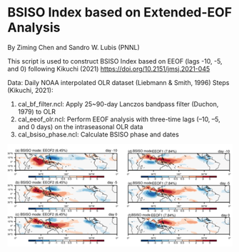 # BSISO Index based on Extended-EOF Analysis

By Ziming Chen and Sandro W. Lubis (PNNL)

This script is used to construct BSISO Index based on EEOF (lags -10, -5, and 0) following Kikuchi (2021) https://doi.org/10.2151/jmsj.2021-045

Data: Daily NOAA interpolated OLR dataset (Liebmann & Smith, 1996)
Steps (Kikuchi, 2021):
1. cal_bf_filter.ncl:  Apply 25~90-day Lanczos bandpass filter (Duchon, 1979) to OLR 
2. cal_eeof_olr.ncl: Perform EEOF analysis with three-time lags (–10, –5, and 0 days) on the intraseasonal OLR data
3. cal_bsiso_phase.ncl: Calculate BSISO phase and dates

<p align="center">
  <img src="plot/bsiso_plots.png" width="1000">
</p>
